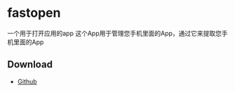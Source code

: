 # fastopen
一个用于打开应用的app
这个App用于管理您手机里面的App，通过它来提取您手机里面的App

## Download
+ [Github](https://github.com/MengFly/fastopen/releases)
